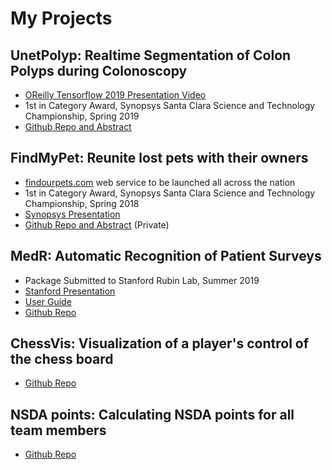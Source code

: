 # My Projects



## UnetPolyp: Realtime Segmentation of Colon Polyps during Colonoscopy
- [OReilly Tensorflow 2019 Presentation Video](https://www.youtube.com/watch?v=W7f18NMAy3g)
- 1st in Category Award, Synopsys Santa Clara Science and Technology Championship, Spring 2019
- [Github Repo and Abstract](https://github.com/aalokpatwa/unet_polyp)

## FindMyPet: Reunite lost pets with their owners
- [findourpets.com](https://findourpets.com) web service to be launched all across the nation
- 1st in Category Award, Synopsys Santa Clara Science and Technology Championship, Spring 2018
- [Synopsys Presentation](https://drive.google.com/file/d/14SAaoM_4AVqts7BL6isz40XVICWmeMvQ/view?usp=sharing)
- [Github Repo and Abstract](https://github.com/aalokpatwa/findmypet) (Private)

## MedR: Automatic Recognition of Patient Surveys
- Package Submitted to Stanford Rubin Lab, Summer 2019
- [Stanford Presentation](https://drive.google.com/file/d/1WFgIXGeg33LhcV8qsW5MKE0IHw4Mk0zv/view?usp=sharing)
- [User Guide](https://github.com/aalokpatwa/medr/blob/master/medr_documentation.pdf)
- [Github Repo](https://github.com/aalokpatwa/medr)

## ChessVis: Visualization of a player's control of the chess board
- [Github Repo](https://github.com/aalokpatwa/chessvis)

## NSDA points: Calculating NSDA points for all team members
- [Github Repo](https://github.com/aalokpatwa/nsda_points)
